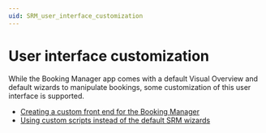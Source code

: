 ```yaml
---
uid: SRM_user_interface_customization
---
```


# User interface customization

While the Booking Manager app comes with a default Visual Overview and default wizards to manipulate bookings, some customization of this user interface is supported.

- [Creating a custom front end for the Booking Manager](xref:SRM_custom_front_end)
- [Using custom scripts instead of the default SRM wizards](xref:SRM_custom_scripts)
